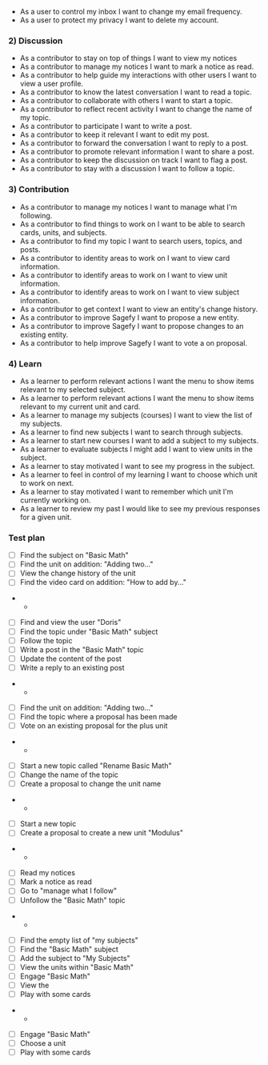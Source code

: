 - As a user to control my inbox I want to change my email frequency.
- As a user to protect my privacy I want to delete my account.

### 2) Discussion

- As a contributor to stay on top of things I want to view my notices
- As a contributor to manage my notices I want to mark a notice as read.
- As a contributor to help guide my interactions with other users I want to view a user profile.
- As a contributor to know the latest conversation I want to read a topic.
- As a contributor to collaborate with others I want to start a topic.
- As a contributor to reflect recent activity I want to change the name of my topic.
- As a contributor to participate I want to write a post.
- As a contributor to keep it relevant I want to edit my post.
- As a contributor to forward the conversation I want to reply to a post.
- As a contributor to promote relevant information I want to share a post.
- As a contributor to keep the discussion on track I want to flag a post.
- As a contributor to stay with a discussion I want to follow a topic.

### 3) Contribution

- As a contributor to manage my notices I want to manage what I'm following.
- As a contributor to find things to work on I want to be able to search cards, units, and subjects.
- As a contributor to find my topic I want to search users, topics, and posts.
- As a contributor to identity areas to work on I want to view card information.
- As a contributor to identify areas to work on I want to view unit information.
- As a contributor to identify areas to work on I want to view subject information.
- As a contributor to get context I want to view an entity's change history.
- As a contributor to improve Sagefy I want to propose a new entity.
- As a contributor to improve Sagefy I want to propose changes to an existing entity.
- As a contributor to help improve Sagefy I want to vote a on proposal.

### 4) Learn

- As a learner to perform relevant actions I want the menu to show items relevant to my selected subject.
- As a learner to perform relevant actions I want the menu to show items relevant to my current unit and card.
- As a learner to manage my subjects (courses) I want to view the list of my subjects.
- As a learner to find new subjects I want to search through subjects.
- As a learner to start new courses I want to add a subject to my subjects.
- As a learner to evaluate subjects I might add I want to view units in the subject.
- As a learner to stay motivated I want to see my progress in the subject.
- As a learner to feel in control of my learning I want to choose which unit to work on next.
- As a learner to stay motivated I want to remember which unit I'm currently working on.
- As a learner to review my past I would like to see my previous responses for a given unit.

### Test plan

- [ ] Find the subject on "Basic Math"
- [ ] Find the unit on addition: "Adding two..."
- [ ] View the change history of the unit
- [ ] Find the video card on addition: "How to add by..."
- -
- [ ] Find and view the user "Doris"
- [ ] Find the topic under "Basic Math" subject
- [ ] Follow the topic
- [ ] Write a post in the "Basic Math" topic
- [ ] Update the content of the post
- [ ] Write a reply to an existing post
- -
- [ ] Find the unit on addition: "Adding two..."
- [ ] Find the topic where a proposal has been made
- [ ] Vote on an existing proposal for the plus unit
- -
- [ ] Start a new topic called "Rename Basic Math"
- [ ] Change the name of the topic
- [ ] Create a proposal to change the unit name
- -
- [ ] Start a new topic
- [ ] Create a proposal to create a new unit "Modulus"
- -
- [ ] Read my notices
- [ ] Mark a notice as read
- [ ] Go to "manage what I follow"
- [ ] Unfollow the "Basic Math" topic
- -
- [ ] Find the empty list of "my subjects"
- [ ] Find the "Basic Math" subject
- [ ] Add the subject to "My Subjects"
- [ ] View the units within "Basic Math"
- [ ] Engage "Basic Math"
- [ ] View the
- [ ] Play with some cards
- -
- [ ] Engage "Basic Math"
- [ ] Choose a unit
- [ ] Play with some cards
